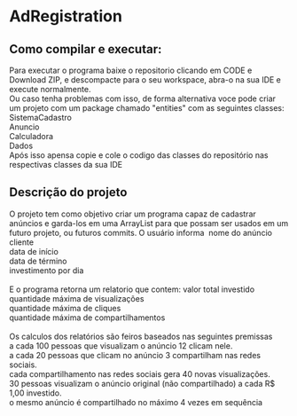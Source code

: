 # AdRegistration
## Como compilar e executar:<br />
Para executar o programa baixe o repositorio clicando em CODE e Download ZIP, e descompacte para o seu workspace, abra-o na sua IDE e execute normalmente.<br />
Ou caso tenha problemas com isso, de forma alternativa voce pode criar um projeto com um package chamado "entities" com as seguintes classes: <br />
  SistemaCadastro <br />
  Anuncio <br />
  Calculadora <br /> 
  Dados <br />
Após isso apensa copie e cole o codigo das classes do repositório nas respectivas classes da sua IDE

## Descrição do projeto
O projeto tem como objetivo criar um programa capaz de cadastrar anúncios e garda-los em uma ArrayList para que possam ser usados em um futuro projeto, ou futuros commits.
O usuário informa 
<img>
nome do anúncio<br />
cliente<br />
data de início<br />
data de término<br />
investimento por dia<br />
<br />
E o programa retorna um relatorio que contem: 
valor total investido<br />
quantidade máxima de visualizações<br />
quantidade máxima de cliques<br />
quantidade máxima de compartilhamentos<br />
<br />
Os calculos dos relatórios são feiros baseados nas seguintes premissas <br />
a cada 100 pessoas que visualizam o anúncio 12 clicam nele. <br />
a cada 20 pessoas que clicam no anúncio 3 compartilham nas redes sociais. <br />
cada compartilhamento nas redes sociais gera 40 novas visualizações. <br />
30 pessoas visualizam o anúncio original (não compartilhado) a cada R$ 1,00 investido. <br />
o mesmo anúncio é compartilhado no máximo 4 vezes em sequência
